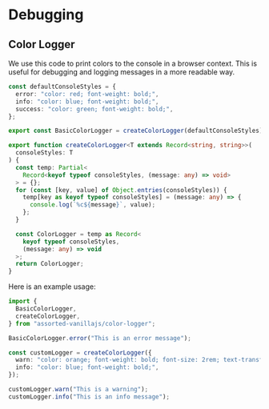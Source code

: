 # Debugging

## Color Logger

We use this code to print colors to the console in a browser context. This is useful for debugging and logging messages in a more readable way.

```ts
const defaultConsoleStyles = {
  error: "color: red; font-weight: bold;",
  info: "color: blue; font-weight: bold;",
  success: "color: green; font-weight: bold;",
};

export const BasicColorLogger = createColorLogger(defaultConsoleStyles);

export function createColorLogger<T extends Record<string, string>>(
  consoleStyles: T
) {
  const temp: Partial<
    Record<keyof typeof consoleStyles, (message: any) => void>
  > = {};
  for (const [key, value] of Object.entries(consoleStyles)) {
    temp[key as keyof typeof consoleStyles] = (message: any) => {
      console.log(`%c${message}`, value);
    };
  }

  const ColorLogger = temp as Record<
    keyof typeof consoleStyles,
    (message: any) => void
  >;
  return ColorLogger;
}
```

Here is an example usage:

```ts
import {
  BasicColorLogger,
  createColorLogger,
} from "assorted-vanillajs/color-logger";

BasicColorLogger.error("This is an error message");

const customLogger = createColorLogger({
  warn: "color: orange; font-weight: bold; font-size: 2rem; text-transform: uppercase;",
  info: "color: blue; font-weight: bold;",
});

customLogger.warn("This is a warning");
customLogger.info("This is an info message");
```
